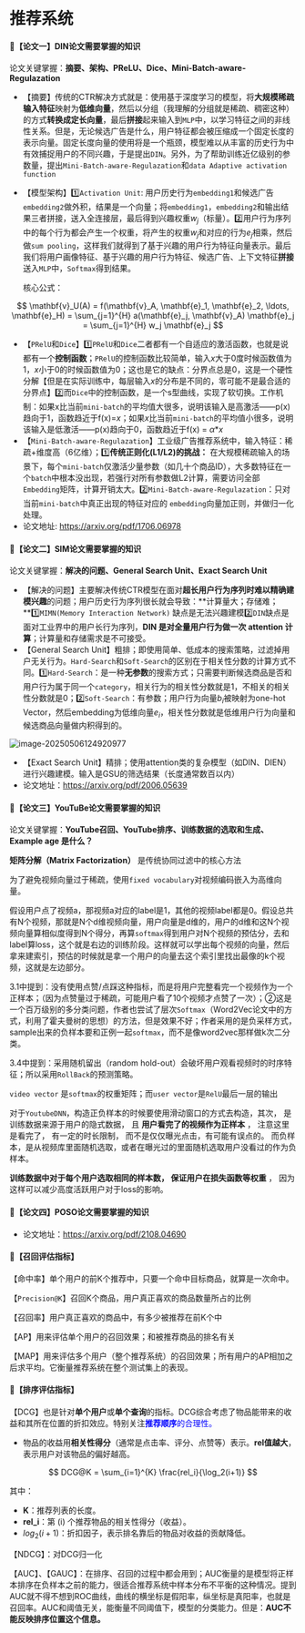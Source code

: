 # 推荐系统

#### 📌【论文一】DIN论文需要掌握的知识

论文关键掌握：**摘要、架构、PReLU、Dice、Mini-Batch-aware-Regulazation**

- 【摘要】传统的CTR解决方式就是：使用基于深度学习的模型，将**大规模稀疏输入特征**映射为**低维向量**，然后以分组（我理解的分组就是稀疏、稠密这种）的方式**转换成定长向量**，最后**拼接**起来输入到`MLP`中，以学习特征之间的非线性关系。但是，无论候选广告是什么，用户特征都会被压缩成一个固定长度的表示向量。固定长度向量的使用将是一个瓶颈，模型难以从丰富的历史行为中有效捕捉用户的不同兴趣，于是提出`DIN`。另外，为了帮助训练近亿级别的参数量，提出`Mini-Batch-aware-Regulazation`和`data Adaptive activation function`

- 【模型架构】1️⃣`Activation Unit`: 用户历史行为`embedding1`和候选广告`embedding2`做外积，结果是一个向量；将`embedding1`，`embedding2`和输出结果三者拼接，送入全连接层，最后得到兴趣权重$w_j$（标量）。2️⃣用户行为序列中的每个行为都会产生一个权重，将产生的权重$w_j$和对应的行为$e_j$相乘，然后做`sum pooling`，这样我们就得到了基于兴趣的用户行为特征向量表示。最后我们将用户画像特征、基于兴趣的用户行为特征、候选广告、上下文特征**拼接**送入`MLP`中，`Softmax`得到结果。

  核心公式：

$$
\mathbf{v}_U(A) = f(\mathbf{v}_A, \mathbf{e}_1, \mathbf{e}_2, \ldots, \mathbf{e}_H)
= \sum_{j=1}^{H} a(\mathbf{e}_j, \mathbf{v}_A) \mathbf{e}_j
= \sum_{j=1}^{H} w_j \mathbf{e}_j
$$

- 【`PRelU`和`Dice`】1️⃣`PRelU`和`Dice`二者都有一个自适应的激活函数，也就是说都有一个**控制函数**；`PRelU`的控制函数比较简单，输入$x$大于0度时候函数值为1，$x$小于0的时候函数值为0；这也是它的缺点：分界点总是0，这是一个硬性分解【但是在实际训练中，每层输入$x$的分布是不同的，零可能不是最合适的分界点】2️⃣而`Dice`中的控制函数，是一个s型曲线，实现了软切换。工作机制：如果x比当前`mini-batch`的平均值大很多，说明该输入是高激活——p(x)趋向于1，函数趋近于f(x)=$x$；如果$x$比当前`mini-batch`的平均值小很多，说明该输入是低激活——p(x)趋向于0，函数趋近于f(x) = $α$*$x$
- 【`Mini-Batch-aware-Regulazation`】工业级广告推荐系统中，输入特征：稀疏+维度高（6亿维）；1️⃣**传统正则化(L1/L2)的挑战：** 在大规模稀疏输入的场景下，每个`mini-batch`仅激活少量参数（如几十个商品ID），大多数特征在一个`batch`中根本没出现，若强行对所有参数做L2计算，需要访问全部`Embedding`矩阵，计算开销太大。2️⃣`Mini-Batch-aware-Regulazation`：只对当前`mini-batch`中真正出现的特征对应的 `embedding`向量加正则，并做归一化处理。
- 论文地址: https://arxiv.org/pdf/1706.06978



#### 📌【论文二】SIM论文需要掌握的知识

论文关键掌握：**解决的问题、General Search Unit、Exact Search Unit**

- 【解决的问题】主要解决传统CTR模型在面对**超长用户行为序列时难以精确建模兴趣**的问题；用户历史行为序列很长就会导致：**计算量大；存储难；**1️⃣`MIMN(Memory Interaction Network)` 缺点是无法兴趣建模2️⃣`DIN`缺点是面对工业界中的用户长行为序列，**DIN 是对全量用户行为做一次 attention 计算**；计算量和存储需求是不可接受。
- 【General Search Unit】粗排；即使用简单、低成本的搜索策略，过滤掉用户无关行为。`Hard-Search`和`Soft-Search`的区别在于相关性分数的计算方式不同。1️⃣`Hard-Search`：是一种**无参数**的搜索方式；只需要判断候选商品是否和用户行为属于同一个`category`，相关行为的相关性分数就是1，不相关的相关性分数就是0；2️⃣`Soft-Search`：有参数；用户行为向量$b_i$被映射为one-hot Vector，然后embedding为低维向量$e_i$，相关性分数就是低维用户行为向量和候选商品向量做内积得到的。

![image-20250506124920977](D:\Documents\推荐系统\论文图片\Readme公式图片\image-20250506124920977.png)

- 【Exact Search Unit】精排；使用attention类的复杂模型（如DIN、DIEN）进行兴趣建模。输入是GSU的筛选结果（长度通常数百以内）
- 论文地址：https://arxiv.org/pdf/2006.05639

#### 📌【论文三】YouTuBe论文需要掌握的知识

论文关键掌握：**YouTube召回、YouTube排序、训练数据的选取和生成、Example age 是什么？**

**矩阵分解（Matrix Factorization）** 是传统协同过滤中的核心方法

为了避免视频向量过于稀疏，使用`fixed vocabulary`对视频编码嵌入为高维向量。

假设用户点了视频a，那视频a对应的label是1，其他的视频label都是0。假设总共有N个视频，那就是N个d维视频向量，用户向量是d维的，用户的d维和这N个视频向量算相似度得到N个得分，再算`softmax`得到用户对N个视频的预估分，去和label算loss，这个就是右边的训练阶段。这样就可以学出每个视频的向量，然后拿来建索引，预估的时候就是拿一个用户的向量去这个索引里找出最像的k个视频，这就是左边部分。

3.1中提到：没有使用点赞/点踩这种指标，而是将用户完整看完一个视频作为一个正样本；（因为点赞量过于稀疏，可能用户看了10个视频才点赞了一次）；②这是一个百万级别的多分类问题，作者也尝试了层次`Softmax`（Word2Vec论文中的方式，利用了霍夫曼树的思想）的方法，但是效果不好；作者采用的是负采样方式，sample出来的负样本要和正例一起`softmax`，而不是像word2vec那样做k次二分类。

3.4中提到：采用随机留出（random hold-out）会破坏用户观看视频时的时序特征；所以采用`RollBack`的预测策略。

`video vector` 是`softmax`的权重矩阵；而`user vector`是`RelU`最后一层的输出

对于`YoutubeDNN`，构造正负样本的时候要使用滑动窗口的方式去构造，其次， 是训练数据来源于用户的隐式数据， 且 **用户看完了的视频作为正样本** ， 注意这里是看完了， 有一定的时长限制， 而不是仅仅曝光点击，有可能有误点的。 而负样本，是从视频库里面随机选取，或者在曝光过的里面随机选取用户没看过的作为负样本。

**训练数据中对于每个用户选取相同的样本数， 保证用户在损失函数等权重** ， 因为这样可以减少高度活跃用户对于loss的影响。

#### 📌【论文四】POSO论文需要掌握的知识

- 论文地址：https://arxiv.org/pdf/2108.04690

#### 📌【召回评估指标】

【命中率】单个用户的前K个推荐中，只要一个命中目标商品，就算是一次命中。

【`Precision@K`】召回K个商品，用户真正喜欢的商品数量所占的比例

【召回率】用户真正喜欢的商品中，有多少被推荐在前K个中

【AP】用来评估单个用户的召回效果；和被推荐商品的排名有关

【MAP】用来评估多个用户（整个推荐系统）的召回效果；所有用户的AP相加之后求平均。它衡量推荐系统在整个测试集上的表现。

#### 📌【排序评估指标】

【DCG】也是针对**单个用户**或**单个查询**的指标。DCG综合考虑了物品能带来的收益和其所在位置的折扣效应。特别关注<span style = "color:blue">**推荐顺序**的合理性。</span>

- 物品的收益用**相关性得分**（通常是点击率、评分、点赞等）表示。**rel值越大**，表示用户对该物品的偏好越高。

$$
DCG@K = \sum_{i=1}^{K} \frac{rel_i}{\log_2(i+1)}
$$

其中：

- **K**：推荐列表的长度。  
- **rel_i**：第 \(i\) 个推荐物品的相关性得分（收益）。  
- $log_2(i+1)$：折扣因子，表示排名靠后的物品对收益的贡献降低。  

【NDCG】：对DCG归一化

【AUC】、【GAUC】：在排序、召回的过程中都会用到；AUC衡量的是模型将正样本排序在负样本之前的能力，很适合推荐系统中样本分布不平衡的这种情况。提到AUC就不得不想到ROC曲线，曲线的横坐标是假阳率，纵坐标是真阳率，也就是召回率。AUC和阈值无关，能衡量不同阈值下，模型的分类能力。但是：**AUC不能反映排序位置这个信息。**






















